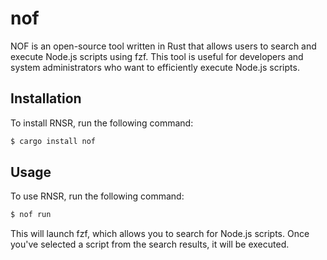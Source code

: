 # nof

NOF is an open-source tool written in Rust that allows users to search and execute Node.js scripts using fzf. This tool is useful for developers and system administrators who want to efficiently execute Node.js scripts.

## Installation

To install RNSR, run the following command:
```bash
$ cargo install nof
```

## Usage

To use RNSR, run the following command:
```bash
$ nof run 
```

This will launch fzf, which allows you to search for Node.js scripts. Once you've selected a script from the search results, it will be executed.


